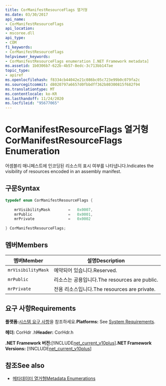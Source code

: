 ```yaml
---
title: CorManifestResourceFlags 열거형
ms.date: 03/30/2017
api_name:
- CorManifestResourceFlags
api_location:
- mscoree.dll
api_type:
- COM
f1_keywords:
- CorManifestResourceFlags
helpviewer_keywords:
- CorManifestResourceFlags enumeration [.NET Framework metadata]
ms.assetid: 1b0306b7-622b-4b57-8edc-3c713bb147ae
topic_type:
- apiref
ms.openlocfilehash: f8334cb44042e21c086bc05c723e99b0c079fa2c
ms.sourcegitcommit: d8020797a6657d0fbbdff362b80300815f682f94
ms.translationtype: MT
ms.contentlocale: ko-KR
ms.lasthandoff: 11/24/2020
ms.locfileid: "95677065"
---
```

# <a name="cormanifestresourceflags-enumeration"></a><span data-ttu-id="ff868-102">CorManifestResourceFlags 열거형</span><span class="sxs-lookup"><span data-stu-id="ff868-102">CorManifestResourceFlags Enumeration</span></span>

<span data-ttu-id="ff868-103">어셈블리 매니페스트에 인코딩된 리소스의 표시 여부를 나타냅니다.</span><span class="sxs-lookup"><span data-stu-id="ff868-103">Indicates the visibility of resources encoded in an assembly manifest.</span></span>  
  
## <a name="syntax"></a><span data-ttu-id="ff868-104">구문</span><span class="sxs-lookup"><span data-stu-id="ff868-104">Syntax</span></span>  
  
```cpp  
typedef enum CorManifestResourceFlags {  
  
    mrVisibilityMask        =   0x0007,  
    mrPublic                =   0x0001,  
    mrPrivate               =   0x0002  
  
} CorManifestResourceFlags;  
```  
  
## <a name="members"></a><span data-ttu-id="ff868-105">멤버</span><span class="sxs-lookup"><span data-stu-id="ff868-105">Members</span></span>  
  
|<span data-ttu-id="ff868-106">멤버</span><span class="sxs-lookup"><span data-stu-id="ff868-106">Member</span></span>|<span data-ttu-id="ff868-107">설명</span><span class="sxs-lookup"><span data-stu-id="ff868-107">Description</span></span>|  
|------------|-----------------|  
|`mrVisibilityMask`|<span data-ttu-id="ff868-108">예약되어 있습니다.</span><span class="sxs-lookup"><span data-stu-id="ff868-108">Reserved.</span></span>|  
|`mrPublic`|<span data-ttu-id="ff868-109">리소스는 공용입니다.</span><span class="sxs-lookup"><span data-stu-id="ff868-109">The resources are public.</span></span>|  
|`mrPrivate`|<span data-ttu-id="ff868-110">전용 리소스입니다.</span><span class="sxs-lookup"><span data-stu-id="ff868-110">The resources are private.</span></span>|  
  
## <a name="requirements"></a><span data-ttu-id="ff868-111">요구 사항</span><span class="sxs-lookup"><span data-stu-id="ff868-111">Requirements</span></span>  

 <span data-ttu-id="ff868-112">**플랫폼:**[시스템 요구 사항](../../get-started/system-requirements.md)을 참조하세요.</span><span class="sxs-lookup"><span data-stu-id="ff868-112">**Platforms:** See [System Requirements](../../get-started/system-requirements.md).</span></span>  
  
 <span data-ttu-id="ff868-113">**헤더:** CorHdr .h</span><span class="sxs-lookup"><span data-stu-id="ff868-113">**Header:** CorHdr.h</span></span>  
  
 <span data-ttu-id="ff868-114">**.NET Framework 버전:**[!INCLUDE[net_current_v10plus](../../../../includes/net-current-v10plus-md.md)]</span><span class="sxs-lookup"><span data-stu-id="ff868-114">**.NET Framework Versions:** [!INCLUDE[net_current_v10plus](../../../../includes/net-current-v10plus-md.md)]</span></span>  
  
## <a name="see-also"></a><span data-ttu-id="ff868-115">참조</span><span class="sxs-lookup"><span data-stu-id="ff868-115">See also</span></span>

- [<span data-ttu-id="ff868-116">메타데이터 열거형</span><span class="sxs-lookup"><span data-stu-id="ff868-116">Metadata Enumerations</span></span>](metadata-enumerations.md)

